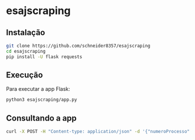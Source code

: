 # esajscraping

## Instalação

```bash
git clone https://github.com/schneider8357/esajscraping
cd esajscraping
pip install -U flask requests
```

## Execução

Para executar a app Flask:

```bash
python3 esajscraping/app.py
```

## Consultando a app

```bash
curl -X POST -H "Content-type: application/json" -d '{"numeroProcesso": "0705677-72.2019.8.02.0001"}' http://127.0.0.1:5000/captura/processo/esaj
```

